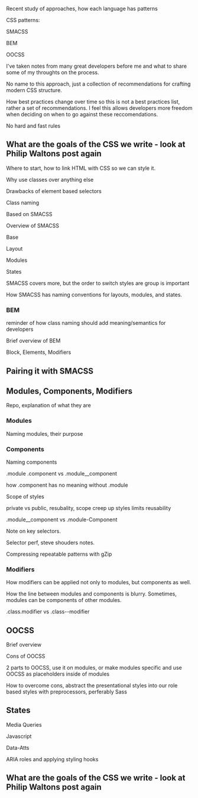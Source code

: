 Recent study of approaches, how each language has patterns



CSS patterns:

SMACSS

BEM

OOCSS



I've taken notes from many great developers before me and what to share some of my throughts on the process.



No name to this approach, just a collection of recommendations for crafting modern CSS structure.



How best practices change over time so this is not a best practices list, rather a set of recommendations. I feel this allows developers more freedom when deciding on when to go against these reccomendations.

No hard and fast rules



<h2>What are the goals of the CSS we write - look at Philip Waltons post again</h2>

Where to start, how to link HTML with CSS so we can style it.



Why use classes over anything else



Drawbacks of element based selectors



Class naming



Based on SMACSS



Overview of SMACSS



Base

Layout

Modules

States



SMACSS covers more, but the order to switch styles are group is important

How SMACSS has naming conventions for layouts, modules, and states.



<h3>BEM</h3>

reminder of how class naming should add meaning/semantics for developers



Brief overview of BEM

Block, Elements, Modifiers



<h2>Pairing it with SMACSS</h2>

<h2>Modules, Components, Modifiers</h2>

Repo, explanation of what they are



<h3>Modules</h3>

Naming modules, their purpose



<h3>Components</h3>

Naming components



.module .component vs .module__component



how .component has no meaning without .module



Scope of styles



private vs public, resubality, scope creep up styles limits reusability



.module__component vs .module-Component



Note on key selectors.



Selector perf, steve shouders notes.

Compressing repeatable patterns with gZip



<h3>Modifiers</h3>

How modifiers can be applied not only to modules, but components as well.



How the line between modules and components is blurry. Sometimes, modules can be components of other modules.



.class.modifier vs .class--modifier



<h2>OOCSS</h2>

Brief overview



Cons of OOCSS



2 parts to OOCSS, use it on modules, or make modules specific and use OOCSS as placeholders inside of modules



How to overcome cons, abstract the presentational styles into our role based styles with preprocessors, perferably Sass



<h2>States</h2>

Media Queries



Javascript


 
Data-Atts



ARIA roles and applying styling hooks



<h2>What are the goals of the CSS we write - look at Philip Waltons post again</h2>
